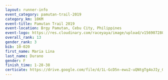```yaml
---
layout: runner-info 
event_category: pamutan-trail-2019 
category_km: 10KM 
event-title: Pamutan Trail 2019 
event-location: Brgy Pamutan, Cebu City, Philippines 
event-logo: https://res.cloudinary.com/raceyaya/image/upload/v1569072806/logo/pamutan-trail_d8abrj.jpg 
overall_rank: 13
gender_rank: 3
bib: 10-020
first_name: Maria Lina
last_name: Durano
gender: F
finish_time: 1-28-38
certicate: https://drive.google.com/file/d/1L-GcD5n-ewu2-uQNtgTg4oJIy_GhN0kt/view?usp=sharing
---
```

